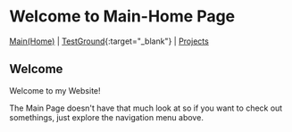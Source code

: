 # Welcome to Main-Home Page

[Main(Home)](https://subfabula.github.io) | [TestGround](https://subfabula.github.io/SF_W){:target="_blank"} | [Projects](https://subfabula.github.io/Projects)

## Welcome

Welcome to my Website!

The Main Page doesn't have that much look at so if you want to check out somethings, just explore the navigation menu above.
